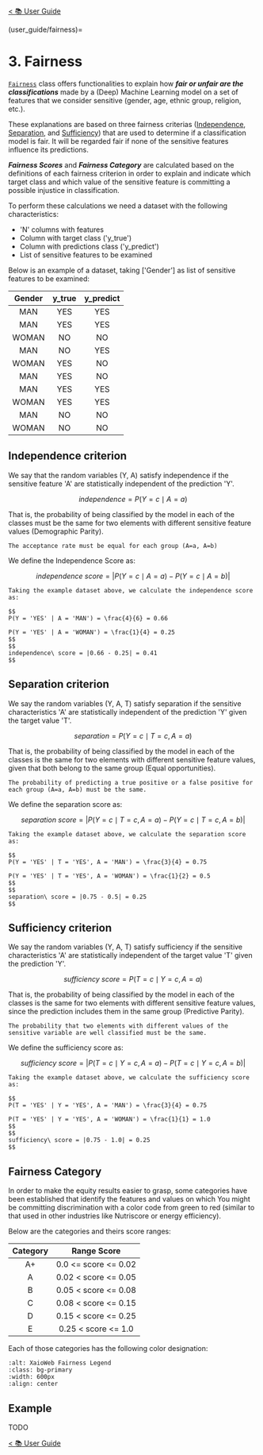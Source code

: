[< 📚 User Guide](user_guide/user_guide)

(user_guide/fairness)=
# 3. Fairness

[`Fairness`](../api_reference/fairness.md) class offers functionalities to explain how ***fair or unfair are the 
classifications*** made by a (Deep) Machine Learning model on a set of features that we consider sensitive 
(gender, age, ethnic group, religion, etc.).

These explanations are based on three fairness criterias ([Independence](#independence-criterion), 
[Separation](#separation-criterion), and [Sufficiency](#sufficiency-criterion)) that are used to determine if a 
classification model is fair. It will be regarded fair if none of the sensitive features influence 
its predictions.

***Fairness Scores*** and ***Fairness Category*** are calculated based on the definitions of each fairness criterion in 
order to explain and indicate which target class and which value of the sensitive feature is committing a possible 
injustice in classification.


To perform these calculations we need a dataset with the following characteristics:
- 'N' columns with features
- Column with target class ('y_true')
- Column with predictions class ('y_predict')
- List of sensitive features to be examined


Below is an example of a dataset, taking ['Gender'] as list of sensitive features to be examined:

| Gender | y_true | y_predict |
|:------:|:------:|:---------:|
|  MAN   |  YES   | YES       |
|  MAN   |  YES   | YES       |
| WOMAN  |   NO   | NO        |
|  MAN   |   NO   | YES       |
| WOMAN  |  YES   | NO        |
|  MAN   |  YES   | NO        |
|  MAN   |  YES   | YES       |
| WOMAN  |  YES   | YES       |
|  MAN   |   NO   | NO        |
| WOMAN  |   NO   | NO        |


## Independence criterion

We say that the random variables (Y, A) satisfy independence if the sensitive feature 'A' are statistically 
independent of the prediction 'Y'.

$$
independence =  P\left ( Y=c \mid A=a \right )
$$

That is, the probability of being classified by the model in each of the classes must be the same for two elements 
with different sensitive feature values (Demographic Parity).

```{attention}
The acceptance rate must be equal for each group (A=a, A=b)
```

We define the Independence Score as:

$$
independence\ score= \left | P\left ( Y=c \mid A=a \right ) - P\left ( Y=c \mid A=b \right ) \right |
$$

```{hint}
Taking the example dataset above, we calculate the independence score as:

$$
P(Y = 'YES' | A = 'MAN') = \frac{4}{6} = 0.66

P(Y = 'YES' | A = 'WOMAN') = \frac{1}{4} = 0.25
$$
$$
independence\ score = |0.66 - 0.25| = 0.41
$$

```


## Separation criterion

We say the random variables (Y, A, T) satisfy separation if the sensitive characteristics 'A' are statistically 
independent of the prediction 'Y' given the target value 'T'.

$$
separation = P\left ( Y=c \mid T=c, A=a \right ) 
$$

That is, the probability of being classified by the model in each of the classes is the same for two elements with 
different sensitive feature values, given that both belong to the same group (Equal opportunities).

```{attention}
The probability of predicting a true positive or a false positive for each group (A=a, A=b) must be the same.
```

We define the separation score as: 

$$
separation\ score= \left | P\left ( Y=c \mid T=c, A=a \right ) - P\left ( Y=c \mid T=c, A=b \right ) \right |
$$

```{hint}
Taking the example dataset above, we calculate the separation score as:

$$
P(Y = 'YES' | T = 'YES', A = 'MAN') = \frac{3}{4} = 0.75

P(Y = 'YES' | T = 'YES', A = 'WOMAN') = \frac{1}{2} = 0.5
$$
$$
separation\ score = |0.75 - 0.5| = 0.25
$$
```


## Sufficiency criterion

We say the random variables (Y, A, T) satisfy sufficiency if the sensitive characteristics 'A' are statistically 
independent of the target value 'T' given the prediction 'Y'.

$$
sufficiency\ score=  P\left ( T=c \mid Y=c, A=a \right ) 
$$

That is, the probability of being classified by the model in each of the classes is the same for two elements with 
different sensitive feature values, since the prediction includes them in the same group (Predictive Parity).

```{attention}
The probability that two elements with different values of the sensitive variable are well classified must be the same.
```

We define the sufficiency score as: 

$$
sufficiency\ score= \left | P\left ( T=c \mid Y=c, A=a \right ) - P\left ( T=c \mid Y=c, A=b \right ) \right |
$$


```{hint}
Taking the example dataset above, we calculate the sufficiency score as:

$$
P(T = 'YES' | Y = 'YES', A = 'MAN') = \frac{3}{4} = 0.75

P(T = 'YES' | Y = 'YES', A = 'WOMAN') = \frac{1}{1} = 1.0
$$
$$
sufficiency\ score = |0.75 - 1.0| = 0.25
$$
```


## Fairness Category

In order to make the equity results easier to grasp, some categories have been established that identify the 
features and values on which You might be committing discrimination with a color code from green to red (similar 
to that used in other industries like Nutriscore or energy efficiency).

Below are the categories and theirs score ranges:


|Category|     Range Score      |
|:------:|:--------------------:|
|A+      | 0.0 <= score <= 0.02 |
|A       | 0.02 < score <= 0.05 |
|B       | 0.05 < score <= 0.08 |
|C       | 0.08 < score <= 0.15 |
|D       | 0.15 < score <= 0.25 |
|E       | 0.25 < score <= 1.0  |


Each of those categories has the following color designation:

```{image} ../../imgs/XaioWeb_Fairness_Legend.png
:alt: XaioWeb Fairness Legend
:class: bg-primary
:width: 600px
:align: center
```

## Example

TODO






[< 📚 User Guide](user_guide/user_guide)